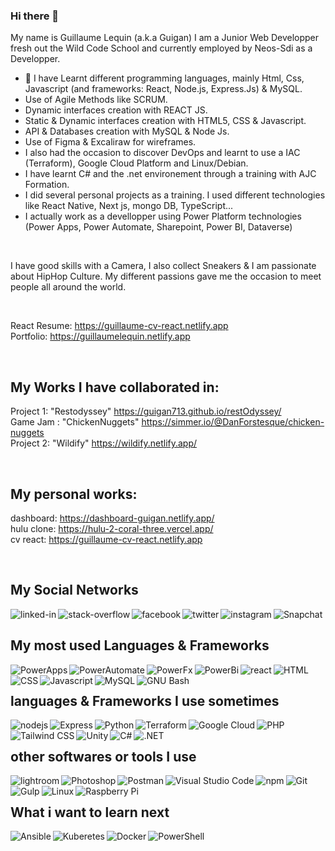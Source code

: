 ### Hi there 👋

 My name is Guillaume Lequin (a.k.a Guigan) 
 I am a Junior Web Developper fresh out the Wild Code School and currently employed by Neos-Sdi as a Developper.
  - 🔭 I have Learnt different programming languages, mainly Html, Css, Javascript (and frameworks: React, Node.js, Express.Js) & MySQL.
  - Use of Agile Methods like SCRUM.
  - Dynamic interfaces creation with REACT JS.
  - Static & Dynamic interfaces creation with HTML5, CSS & Javascript.
  - API & Databases creation with MySQL & Node Js.
  - Use of Figma & Excaliraw for wireframes.
  - I also had the occasion to discover DevOps and learnt to use a IAC (Terraform), Google Cloud Platform and Linux/Debian.
  - I have learnt C# and the .net environement through a training with AJC Formation.
  - I did several personal projects as a training. I used different technologies like React Native, Next js, mongo DB, TypeScript...
  - I actually work as a devellopper using Power Platform technologies (Power Apps, Power Automate, Sharepoint, Power BI, Dataverse)

<br>

   I have good skills with a Camera, I also collect Sneakers & I am passionate about HipHop Culture. My different passions gave me the occasion to meet people all around the world. 
  
<br>

React Resume: https://guillaume-cv-react.netlify.app
<br>
Portfolio: https://guillaumelequin.netlify.app

<br>

## My Works I have collaborated in: 

Project 1: "Restodyssey" https://guigan713.github.io/restOdyssey/
<br>
Game Jam : "ChickenNuggets" https://simmer.io/@DanForstesque/chicken-nuggets
<br>
Project 2: "Wildify" https://wildify.netlify.app/

<br>

## My personal works:

dashboard: https://dashboard-guigan.netlify.app/
<br>
hulu clone: https://hulu-2-coral-three.vercel.app/
<br>
cv react: https://guillaume-cv-react.netlify.app

<br>

## My Social Networks
[<img align="left" alt="linked-in" src="https://img.shields.io/badge/linkedin-%230077B5.svg?&style=for-the-badge&logo=linkedin&logoColor=white&style=plastic" />](https://www.linkedin.com/in/guillaume-lequin-500866171/)
[<img align="left" alt="stack-overflow" src="https://shields.io/badge/-Stack%20Overflow-F58025?&logo=Stack%20Overflow&logoColor=white&style=plastic" />](https://stackoverflow.com/users/16815620/guillaume-lequin)
[<img align="left" alt="facebook" src="https://img.shields.io/badge/facebook-%231877F2.svg?&style=for-the-badge&logo=facebook&logoColor=white&style=plastic" />](https://www.facebook.com/riley.macfadden/)
[<img align="left" alt="twitter" src="https://img.shields.io/badge/twitter-%231DA1F2.svg?&style=for-the-badge&logo=twitter&logoColor=white&style=plastic" />](https://twitter.com/Guigan713)
[<img align="left" alt="instagram" src="https://shields.io/badge/-Instagram-ff69b4?&logo=Instagram&logoColor=white&style=plastic" />](https://www.instagram.com/Guigan713)
[<img align="left" alt="Snapchat" src="https://shields.io/badge/-Snapchat-FFFC00?&logo=Snapchat&logoColor=white&style=plastic" />](https://www.snapchat.com/Guigan713)


<br>


## My most used Languages & Frameworks
<img align="left" alt="PowerApps" src="https://shields.io/badge/-Power%20Apps-742774?&logo=Power%20Apps&logoColor=white&style=plastic" />
<img align="left" alt="PowerAutomate" src="https://shields.io/badge/-Power%20Automate-0066FF?&logo=Power%20Automate&logoColor=white&style=plastic" />
<img align="left" alt="PowerFx" src="https://shields.io/badge/-Power%20Fx-7F2157?&logo=Power%20Fx&logoColor=white&style=plastic" />
<img align="left" alt="PowerBi" src="https://shields.io/badge/-Power%20Bi-F2C811?&logo=Power%20Apps&logoColor=white&style=plastic" />
<img align="left" alt="react" src="https://shields.io/badge/-React-61DAFB?&logo=React&logoColor=white&style=plastic" />
<img align="left" alt="HTML" src="https://shields.io/badge/-HTML5-E34F26?&logo=HTML5&logoColor=white&style=plastic" />
<img align="left" alt="CSS" src="https://shields.io/badge/-CSS3-1572B6?&logo=CSS3&logoColor=white&style=plastic" />
<img align="left" alt="Javascript" src="https://shields.io/badge/-JavaScript-F7DF1E?&logo=JavaScript&logoColor=white&style=plastic" />
<img align="left" alt="MySQL" src="https://shields.io/badge/-MySQL-4479A1?&logo=MySQL&logoColor=white&style=plastic" />
<img align="left" alt="GNU Bash" src="https://shields.io/badge/-GNU%20Bash-4EAA25?&logo=GNU%20Bash&logoColor=white&style=plastic" />


<br>


## languages & Frameworks I use sometimes
<img align="left" alt="nodejs" src="https://img.shields.io/badge/node.js%20-%2343853D.svg?&style=for-the-badge&logo=node.js&logoColor=white&style=plastic" />
<img align="left" alt="Express" src="https://shields.io/badge/-Express-000000?&logo=Express&logoColor=white&style=plastic" />
<img align="left" alt="Python" src="https://shields.io/badge/-Python-3776AB?&logo=Python&logoColor=white&style=plastic" />
<img align="left" alt="Terraform" src="https://shields.io/badge/-Terraform-7B42BC?&logo=Terraform&logoColor=white&style=plastic" />
<img align="left" alt="Google Cloud" src="https://shields.io/badge/-Google%20Cloud-4285F4?&logo=Google%20Cloud&logoColor=white&style=plastic" />
<img align="left" alt="PHP" src="https://shields.io/badge/-PHP-777BB4?&logo=PHP&logoColor=white&style=plastic" />
<img align="left" alt="Tailwind CSS" src="https://shields.io/badge/-Tailwind%20CSS-38B2AC?&logo=Tailwind%20CSS&logoColor=white&style=plastic" />
<img align="left" alt="Unity" src="https://shields.io/badge/-Unity-000000?&logo=Unity&logoColor=white&style=plastic" />
<img align="left" alt="C#" src="https://shields.io/badge/-CSharp-239120?&logo=CSharp&logoColor=white&style=plastic" />
<img align="left" alt=".NET" src="https://shields.io/badge/-.NET-512BD4?&logo=.NET&logoColor=white&style=plastic" />

<br>


## other softwares or tools I use 
<img align="left" alt="lightroom" src="https://shields.io/badge/-Adobe%20Lightroom-31A8FF?&logo=Adobe%20Lightroom&logoColor=white&style=plastic" />
<img align="left" alt="Photoshop" src="https://shields.io/badge/-Adobe%20Photoshop-31A8FF?&logo=Adobe%20Photoshop&logoColor=white&style=plastic" />
<img align="left" alt="Postman" src="https://shields.io/badge/-Postman-FF6C37?&logo=Postman&logoColor=white&style=plastic" />
<img align="left" alt="Visual Studio Code" src="https://shields.io/badge/-Visual%20Studio%20Code-007ACC?&logo=Visual%20Studio%20Code&logoColor=white&style=plastic" />
<img align="left" alt="npm" src="https://shields.io/badge/-npm-CB3837?&logo=npm&logoColor=white&style=plastic" />
<img align="left" alt="Git" src="https://shields.io/badge/-Git-F05032?&logo=Git&logoColor=white&style=plastic" />
<img align="left" alt="Gulp" src="https://shields.io/badge/-Gulp-CF4647?&logo=Gulp&logoColor=white&style=plastic" />
<img align="left" alt="Linux" src="https://shields.io/badge/-Linux-FCC624?&logo=Linux&logoColor=white&style=plastic" />
<img align="left" alt="Raspberry Pi" src="https://shields.io/badge/-Raspberry%20Pi-A22846?&logo=Raspberry%20Pi&logoColor=white&style=plastic" />


<br>


## What i want to learn next
<img align="left" alt="Ansible" src="https://shields.io/badge/-Ansible-EE0000?&logo=Ansible&logoColor=white&style=plastic" />
<img align="left" alt="Kuberetes" src="https://shields.io/badge/-Kubernetes-326CE5?&logo=Kubernetes&logoColor=white&style=plastic" />
<img align="left" alt="Docker" src="https://shields.io/badge/-Docker-2496ED?&logo=Docker&logoColor=white&style=plastic" />
<img align="left" alt="PowerShell" src="https://shields.io/badge/-Power%20Shell-5391FE?&logo=Power%20Shell&logoColor=white&style=plastic" />
